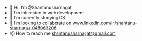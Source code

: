 - 👋 Hi, I’m @Shantanusharnagat
- 👀 I’m interested in web development
- 🌱 I’m currently studying CS 
- 💞️ I’m looking to collaborate on www.linkedin.com/in/shantanu-sharnagat-045063206
- 📫 How to reach me shantanusharnagat@gmail.com

<!---
Shantanusharnagat/Shantanusharnagat is a ✨ special ✨ repository because its `README.md` (this file) appears on your GitHub profile.
You can click the Preview link to take a look at your changes.
--->
